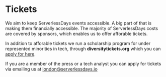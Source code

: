 # Tickets

We aim to keep ServerlessDays events accessible. A big part of that is making them financially accessible. The majority of ServerlessDays costs are covered by sponsors, which enables us to offer afforable tickets. 

In addition to afforable tickets we run a scholarship program for under represented minorities in tech, through **diversitytickets.org** which you can [apply for here](https://diversitytickets.org/en/events/420).

If you are a member of the press or a tech analyst you can apply for tickets via emailing us at [london@serverlessdays.io](mailto:london@serverlessdays.io)
